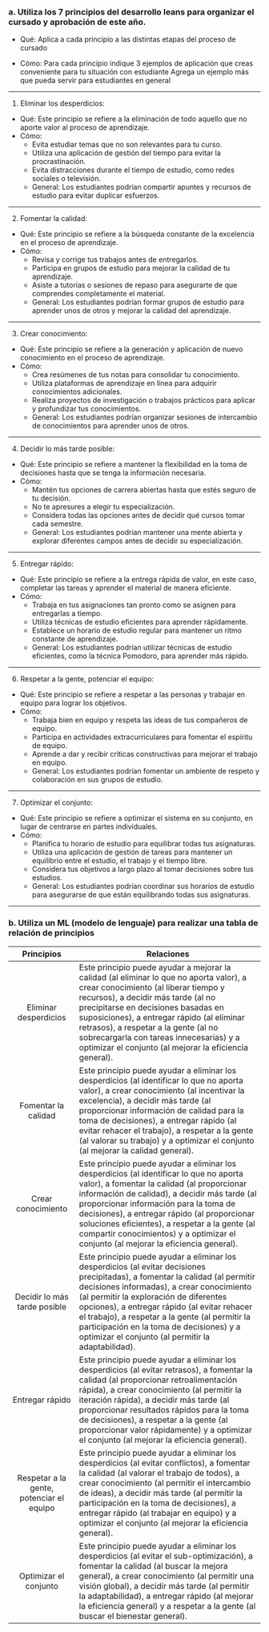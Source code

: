### a. Utiliza los 7 principios del desarrollo leans para organizar el cursado y aprobación de este año.

- Qué: 
Aplica a cada principio a las distintas etapas del proceso de cursado

- Cómo: 
Para cada principio indique 3 ejemplos de aplicación que creas conveniente para tu situación con estudiante
Agrega un ejemplo más que pueda servir para estudiantes en general

---
1. Eliminar los desperdicios:
- Qué: Este principio se refiere a la eliminación de todo aquello que no aporte valor al proceso de aprendizaje.
- Cómo: 
    - Evita estudiar temas que no son relevantes para tu curso.
    - Utiliza una aplicación de gestión del tiempo para evitar la procrastinación.
    - Evita distracciones durante el tiempo de estudio, como redes sociales o televisión.
    - General: Los estudiantes podrían compartir apuntes y recursos de estudio para evitar duplicar esfuerzos.

---
2. Fomentar la calidad:
- Qué: Este principio se refiere a la búsqueda constante de la excelencia en el proceso de aprendizaje.
- Cómo: 
    - Revisa y corrige tus trabajos antes de entregarlos.
    - Participa en grupos de estudio para mejorar la calidad de tu aprendizaje.
    - Asiste a tutorías o sesiones de repaso para asegurarte de que comprendes completamente el material.
    - General: Los estudiantes podrían formar grupos de estudio para aprender unos de otros y mejorar la calidad del aprendizaje.

---
3. Crear conocimiento:
- Qué: Este principio se refiere a la generación y aplicación de nuevo conocimiento en el proceso de aprendizaje.
- Cómo:
    - Crea resúmenes de tus notas para consolidar tu conocimiento.
    - Utiliza plataformas de aprendizaje en línea para adquirir conocimientos adicionales.
    - Realiza proyectos de investigación o trabajos prácticos para aplicar y profundizar tus conocimientos.
    - General: Los estudiantes podrían organizar sesiones de intercambio de conocimientos para aprender unos de otros.

---
4. Decidir lo más tarde posible:
- Qué: Este principio se refiere a mantener la flexibilidad en la toma de decisiones hasta que se tenga la información necesaria.
- Cómo:
    - Mantén tus opciones de carrera abiertas hasta que estés seguro de tu decisión.
    - No te apresures a elegir tu especialización.
    - Considera todas las opciones antes de decidir qué cursos tomar cada semestre.
    - General: Los estudiantes podrían mantener una mente abierta y explorar diferentes campos antes de decidir su especialización.

---
5. Entregar rápido:
- Qué: Este principio se refiere a la entrega rápida de valor, en este caso, completar las tareas y aprender el material de manera eficiente.
- Cómo:
    - Trabaja en tus asignaciones tan pronto como se asignen para entregarlas a tiempo.
    - Utiliza técnicas de estudio eficientes para aprender rápidamente.
    - Establece un horario de estudio regular para mantener un ritmo constante de aprendizaje.
    - General: Los estudiantes podrían utilizar técnicas de estudio eficientes, como la técnica Pomodoro, para aprender más rápido.

---
6. Respetar a la gente, potenciar el equipo:
- Qué: Este principio se refiere a respetar a las personas y trabajar en equipo para lograr los objetivos.
- Cómo:
    - Trabaja bien en equipo y respeta las ideas de tus compañeros de equipo.
    - Participa en actividades extracurriculares para fomentar el espíritu de equipo.
    - Aprende a dar y recibir críticas constructivas para mejorar el trabajo en equipo.
    - General: Los estudiantes podrían fomentar un ambiente de respeto y colaboración en sus grupos de estudio.

---
7. Optimizar el conjunto:
- Qué: Este principio se refiere a optimizar el sistema en su conjunto, en lugar de centrarse en partes individuales.
- Cómo:
    - Planifica tu horario de estudio para equilibrar todas tus asignaturas.
    - Utiliza una aplicación de gestión de tareas para mantener un equilibrio entre el estudio, el trabajo y el tiempo libre.
    - Considera tus objetivos a largo plazo al tomar decisiones sobre tus estudios.
    - General: Los estudiantes podrían coordinar sus horarios de estudio para asegurarse de que están equilibrando todas sus asignaturas.

---
### b. Utiliza un ML (modelo de lenguaje) para realizar una tabla de relación de principios

| Principios | Relaciones | 
|:----------:|------------|
|Eliminar desperdicios|Este principio puede ayudar a mejorar la calidad (al eliminar lo que no aporta valor), a crear conocimiento (al liberar tiempo y recursos), a decidir más tarde (al no precipitarse en decisiones basadas en suposiciones), a entregar rápido (al eliminar retrasos), a respetar a la gente (al no sobrecargarla con tareas innecesarias) y a optimizar el conjunto (al mejorar la eficiencia general).|
|Fomentar la calidad|Este principio puede ayudar a eliminar los desperdicios (al identificar lo que no aporta valor), a crear conocimiento (al incentivar la excelencia), a decidir más tarde (al proporcionar información de calidad para la toma de decisiones), a entregar rápido (al evitar rehacer el trabajo), a respetar a la gente (al valorar su trabajo) y a optimizar el conjunto (al mejorar la calidad general).|
|Crear conocimiento|Este principio puede ayudar a eliminar los desperdicios (al identificar lo que no aporta valor), a fomentar la calidad (al proporcionar información de calidad), a decidir más tarde (al proporcionar información para la toma de decisiones), a entregar rápido (al proporcionar soluciones eficientes), a respetar a la gente (al compartir conocimientos) y a optimizar el conjunto (al mejorar la eficiencia general).|
|Decidir lo más tarde posible|Este principio puede ayudar a eliminar los desperdicios (al evitar decisiones precipitadas), a fomentar la calidad (al permitir decisiones informadas), a crear conocimiento (al permitir la exploración de diferentes opciones), a entregar rápido (al evitar rehacer el trabajo), a respetar a la gente (al permitir la participación en la toma de decisiones) y a optimizar el conjunto (al permitir la adaptabilidad).|
|Entregar rápido|Este principio puede ayudar a eliminar los desperdicios (al evitar retrasos), a fomentar la calidad (al proporcionar retroalimentación rápida), a crear conocimiento (al permitir la iteración rápida), a decidir más tarde (al proporcionar resultados rápidos para la toma de decisiones), a respetar a la gente (al proporcionar valor rápidamente) y a optimizar el conjunto (al mejorar la eficiencia general).|
|Respetar a la gente, potenciar el equipo|Este principio puede ayudar a eliminar los desperdicios (al evitar conflictos), a fomentar la calidad (al valorar el trabajo de todos), a crear conocimiento (al permitir el intercambio de ideas), a decidir más tarde (al permitir la participación en la toma de decisiones), a entregar rápido (al trabajar en equipo) y a optimizar el conjunto (al mejorar la eficiencia general).|
|Optimizar el conjunto|Este principio puede ayudar a eliminar los desperdicios (al evitar el sub-optimización), a fomentar la calidad (al buscar la mejora general), a crear conocimiento (al permitir una visión global), a decidir más tarde (al permitir la adaptabilidad), a entregar rápido (al mejorar la eficiencia general) y a respetar a la gente (al buscar el bienestar general).|

